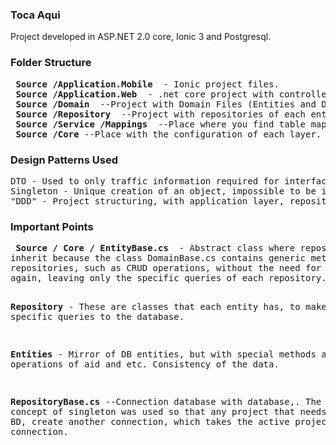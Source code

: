 <h3> Toca Aqui  </h3>
<p> Project developed in ASP.NET 2.0 core, Ionic 3 and Postgresql. </p>
<p> <h3> Folder Structure </h3> </p>
<pre>
<b> Source /Application.Mobile </b> - Ionic project files.
<b> Source /Application.Web </b> - .net core project with controllers
<b> Source /Domain </b> --Project with Domain Files (Entities and Dtos)
<b> Source /Repository </b> --Project with repositories of each entity and connection context.
<b> Source /Service /Mappings </b> --Place where you find table mappings.
<b> Source /Core</b> --Place with the configuration of each layer.
</pre>
<p> <h3> Design Patterns Used </h3> </p>
<pre>
DTO - Used to only traffic information required for interface.
Singleton - Unique creation of an object, impossible to be instantiated more than 1 time.
"DDD" - Project structuring, with application layer, repository, service and Core.
</pre>
<p> <h3> Important Points </h3> </p>
<pre>
<b> Source / Core / EntityBase.cs </b> - Abstract class where repositories should necessarily
inherit because the class DomainBase.cs contains generic methods that are used by all
repositories, such as CRUD operations, without the need for each repository to create
again, leaving only the specific queries of each repository.

<b>Repository</b> - These are classes that each entity has, to make specific queries to the database.

<b>Entities</b> - Mirror of DB entities, but with special methods and operations of aid and etc.
Consistency of the data.

<b>RepositoryBase.cs</b> --Connection database with database,.
The concept of singleton was used so that any project that needs to use the BD,
create another connection, which takes the active project connection.

</pre>
